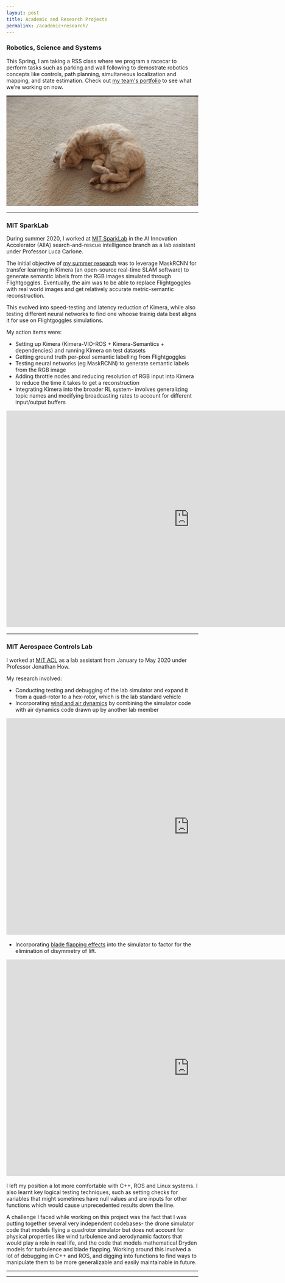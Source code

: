 ```yaml
---
layout: post
title: Academic and Research Projects 
permalink: /academic+research/
---
```

### Robotics, Science and Systems
This Spring, I am taking a RSS class where we program a racecar to perform tasks such as parking and wall following to demostrate robotics concepts like controls, path planning, simultaneous localization and mapping, and state estimation. Check out [my team's portfolio](https://github.mit.edu/pages/rss2021-3/website/) to see what we're working on now. 

[![Image](/images/Kitty.png)](https://github.mit.edu/pages/rss2021-3/website/ "Description")


********

### MIT SparkLab

During summer 2020, I worked at [MIT SparkLab](http://web.mit.edu/sparklab/) in the AI Innovation Accelerator (AIIA) search-and-rescue intelligence branch as a lab assistant under Professor Luca Carlone.

The initial objective of [my summer research](https://docs.google.com/presentation/d/1a6QX4ZsGHbm3dHmvRBnj5FmknGqfRi2brFXyT2fudUc/edit?usp=sharing) was to leverage MaskRCNN for transfer learning in Kimera (an open-source real-time SLAM software) to generate semantic labels from the RGB images simulated through Flightgoggles. Eventually, the aim was to be able to replace Flightgoggles with real world images and get relatively accurate metric-semantic reconstruction.

This evolved into speed-testing and latency reduction of Kimera, while also testing different neural networks to find one whoose trainig data best aligns it for use on Flightgoggles simulations.

My action items were:
* Setting up Kimera (Kimera-VIO-ROS + Kimera-Semantics + dependencies) and running Kimera on test datasets
* Getting ground truth per-pixel semantic labelling from Flightgoggles 
* Testing neural networks (eg MaskRCNN) to generate semantic labels from the RGB image
* Adding throttle nodes and reducing resolution of RGB input into Kimera to reduce the time it takes to get a reconstruction
* Integrating Kimera into the broader RL system- involves generalizing topic names and modifying broadcasting rates to account for different input/output buffers

<p><iframe src="https://docs.google.com/presentation/d/e/2PACX-1vTSR3K-8svXLIdbCTUy3I41nfP1P0aAyK4zsgckZCWWjDFqsPf5EtTW-sbgR2BXhDpSN4xQVPh4EOv5/embed?start=true&loop=true&delayms=3000" frameborder="0" width="960" height="569" allowfullscreen="true" mozallowfullscreen="true" webkitallowfullscreen="true"></iframe></p>


*******

### MIT Aerospace Controls Lab

I worked at [MIT ACL](http://acl.mit.edu/) as a lab assistant from January to May 2020 under Professor Jonathan How.

My research involved:

* Conducting testing and debugging of the lab simulator and expand it from a quad-rotor to a hex-rotor, which is the lab standard vehicle
* Incorporating [wind and air dynamics](https://docs.google.com/presentation/d/19Kbac-fTL5wLGF808WAbKQIAuRLFzwZiIPuHjMd7ino/edit?usp=sharing) by combining the simulator code with air dynamics code drawn up by another lab member
<p><iframe src="https://docs.google.com/presentation/d/e/2PACX-1vSbp-M8-H4E57MpCLDIxfp2AgTBK7F-6mRs5N6-mUjk5RnhaMTxP-fsGp5J06vO6r5WO1fzveE_5jmC/embed?start=true&loop=true&delayms=3000" frameborder="0" width="960" height="569" allowfullscreen="true" mozallowfullscreen="true" webkitallowfullscreen="true"></iframe></p>

* Incorporating [blade flapping effects](https://docs.google.com/presentation/d/1yYXDTJ7G_zLPxQvvDlohSAqE3KK49iFHhipkQPyv9fQ/edit?usp=sharing) into the simulator to factor for the elimination of disymmetry of lift.
<p><iframe src="https://docs.google.com/presentation/d/e/2PACX-1vQ4d09jauGgFrL16Js4j95oKrO19iFsB6dgz6yHkSBgq1Ir9zS1jY712433pIa3_1X1GTEJCuR8yUtP/embed?start=true&loop=true&delayms=3000" frameborder="0" width="960" height="569" allowfullscreen="true" mozallowfullscreen="true" webkitallowfullscreen="true"></iframe></p>


I left my position a lot more comfortable with C++, ROS and Linux systems. I also learnt key logical testing techniques, such as setting checks for variables that might sometimes have null values and are inputs for other functions which would cause unprecedented results down the line.

A challenge I faced while working on this project was the fact that I was putting together several very independent codebases- the drone simulator code that models flying a quadrotor simulator but does not account for physical properties like wind turbulence and aerodynamic factors that would play a role in real life, and the code that models mathematical Dryden models for turbulence and blade flapping. Working around this involved a lot of debugging in C++ and ROS, and digging into functions to find ways to manipulate them to be more generalizable and easily maintainable in future.

******
-------